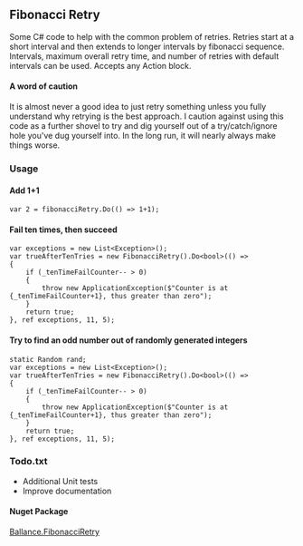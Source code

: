 ## Fibonacci Retry
Some C# code to help with the common problem of retries.  Retries start at a short interval and then extends to longer intervals by fibonacci sequence.  Intervals, maximum overall retry time, and number of retries with default intervals can be used.  Accepts any Action block.

#### A word of caution
It is almost never a good idea to just retry something unless you fully understand why retrying is the best approach.  I caution against using this code as a further shovel to try and dig yourself out of a try/catch/ignore hole you've dug yourself into.  In the long run, it will nearly always make things worse.

### Usage
#### Add 1+1
    var 2 = fibonacciRetry.Do(() => 1+1);

#### Fail ten times, then succeed
    var exceptions = new List<Exception>();  
    var trueAfterTenTries = new FibonacciRetry().Do<bool>(() =>
    {
        if (_tenTimeFailCounter-- > 0)
        {
            throw new ApplicationException($"Counter is at {_tenTimeFailCounter+1}, thus greater than zero");     
        }
        return true;
    }, ref exceptions, 11, 5);

#### Try to find an odd number out of randomly generated integers
    static Random rand;
    var exceptions = new List<Exception>();  
    var trueAfterTenTries = new FibonacciRetry().Do<bool>(() =>
    {
        if (_tenTimeFailCounter-- > 0)
        {
            throw new ApplicationException($"Counter is at {_tenTimeFailCounter+1}, thus greater than zero");    
        }
        return true;
    }, ref exceptions, 11, 5);
    
### Todo.txt
 - Additional Unit tests
 - Improve documentation

#### Nuget Package

[Ballance.FibonacciRetry](https://github.com/ballance/FibonacciRetry)